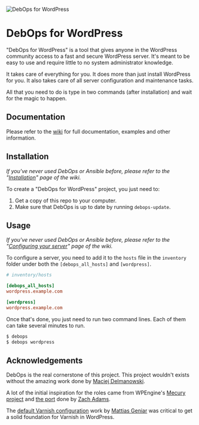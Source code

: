 ![DebOps for WordPress](https://cldup.com/7ODJOzazxd-3000x3000.jpeg)

# DebOps for WordPress

"DebOps for WordPress" is a tool that gives anyone in the WordPress community
access to a fast and secure WordPress server. It's meant to be easy to use and
require little to no system administrator knowledge.

It takes care of everything for you. It does more than just install WordPress for you. It
also takes care of all server configuration and maintenance tasks.

All that you need to do is type in two commands (after installation) and wait for the magic to happen.

## Documentation

Please refer to the [wiki](https://github.com/carlalexander/debops-wordpress/wiki) for full documentation,
examples and other information.

## Installation

*If you've never used DebOps or Ansible before, please refer to the "[Installation](https://github.com/carlalexander/debops-wordpress/wiki/Installation)" page of the wiki.*

To create a "DebOps for WordPress" project, you just need to:

 1. Get a copy of this repo to your computer.
 2. Make sure that DebOps is up to date by running `debops-update`.

## Usage

*If you've never used DebOps or Ansible before, please refer to the "[Configuring your server](https://github.com/carlalexander/debops-wordpress/wiki/Configuring-your-server)" page of the wiki.*

To configure a server, you need to add it to the `hosts` file in the `inventory` folder
under both the `[debops_all_hosts]` and `[wordpress]`.

```ini
# inventory/hosts

[debops_all_hosts]
wordpress.example.com

[wordpress]
wordpress.example.com
```

Once that's done, you just need to run two command lines. Each of them can take several minutes to run.

```bash
$ debops
$ debops wordpress
```

## Acknowledgements

DebOps is the real cornerstone of this project. This project wouldn't exists without the amazing work done
by [Maciej Delmanowski](https://github.com/drybjed).

A lot of the initial inspiration for the roles came from WPEngine's [Mecury project](https://github.com/wpengine/hgv)
and [the port](https://github.com/zach-adams/hgv-deploy-full) done by [Zach Adams](http://zach-adams.com/).

The [default Varnish configuration](https://github.com/mattiasgeniar/varnish-4.0-configuration-templates) work by
[Mattias Geniar](http://ma.ttias.be/) was critical to get a solid foundation for Varnish in WordPress.
